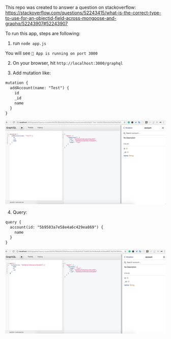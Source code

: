 This repo was created to answer a question on stackoverflow: https://stackoverflow.com/questions/52243415/what-is-the-correct-type-to-use-for-an-objectid-field-across-mongoose-and-graphq/52243907#52243907

To run this app, steps are following: 

1. run `node app.js`

You will see 
`🚀 App is running on port 3000`

2. On your browser, hit `http://localhost:3000/graphql`

3. Add mutation like: 

```
mutation {
  addAccount(name: "Test") {
    id
    _id
    name
  }
}
```
<img width="600" alt="webpack-bundle-analyzer" src="https://github.com/shivamkrpandey/accounts-stoverflow/blob/master/mutation.png">

4. Query: 

```
query {
  account(id: "5b9503a7e58e4a6c429ea869") {
    name
  }
}
```

<img width="600" alt="webpack-bundle-analyzer" src="https://github.com/shivamkrpandey/accounts-stoverflow/blob/master/query.png">
